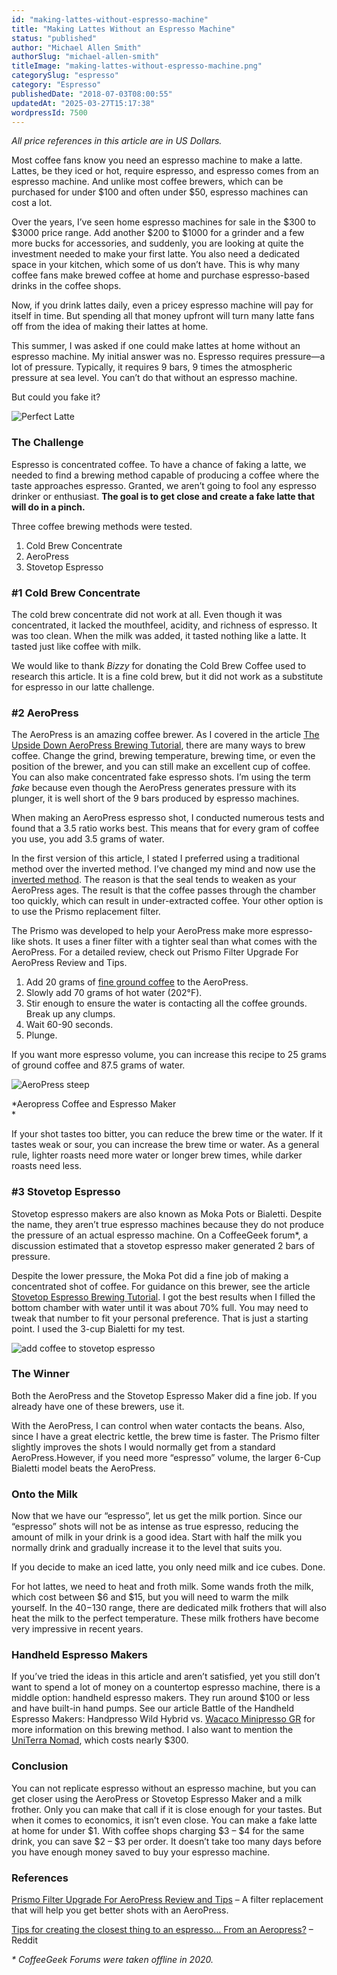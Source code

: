 ```yaml
---
id: "making-lattes-without-espresso-machine"
title: "Making Lattes Without an Espresso Machine"
status: "published"
author: "Michael Allen Smith"
authorSlug: "michael-allen-smith"
titleImage: "making-lattes-without-espresso-machine.png"
categorySlug: "espresso"
category: "Espresso"
publishedDate: "2018-07-03T08:00:55"
updatedAt: "2025-03-27T15:17:38"
wordpressId: 7500
---
```


*All price references in this article are in US Dollars.*

Most coffee fans know you need an espresso machine to make a latte. Lattes, be they iced or hot, require espresso, and espresso comes from an espresso machine. And unlike most coffee brewers, which can be purchased for under $100 and often under $50, espresso machines can cost a lot.

Over the years, I’ve seen home espresso machines for sale in the $300 to $3000 price range. Add another $200 to $1000 for a grinder and a few more bucks for accessories, and suddenly, you are looking at quite the investment needed to make your first latte. You also need a dedicated space in your kitchen, which some of us don’t have. This is why many coffee fans make brewed coffee at home and purchase espresso-based drinks in the coffee shops.

Now, if you drink lattes daily, even a pricey espresso machine will pay for itself in time. But spending all that money upfront will turn many latte fans off from the idea of making their lattes at home.

This summer, I was asked if one could make lattes at home without an espresso machine. My initial answer was no. Espresso requires pressure—a lot of pressure. Typically, it requires 9 bars, 9 times the atmospheric pressure at sea level. You can’t do that without an espresso machine.

But could you fake it?

![Perfect Latte](perfect-latte1.jpg)

### The Challenge

Espresso is concentrated coffee. To have a chance of faking a latte, we needed to find a brewing method capable of producing a coffee where the taste approaches espresso. Granted, we aren’t going to fool any espresso drinker or enthusiast. **The goal is to get close and create a fake latte that will do in a pinch.**

Three coffee brewing methods were tested.

1.  Cold Brew Concentrate
2.  AeroPress
3.  Stovetop Espresso

### #1 Cold Brew Concentrate

The cold brew concentrate did not work at all. Even though it was concentrated, it lacked the mouthfeel, acidity, and richness of espresso. It was too clean. When the milk was added, it tasted nothing like a latte. It tasted just like coffee with milk.

We would like to thank *Bizzy* for donating the Cold Brew Coffee used to research this article. It is a fine cold brew, but it did not work as a substitute for espresso in our latte challenge.

### #2 AeroPress

The AeroPress is an amazing coffee brewer. As I covered in the article [The Upside Down AeroPress Brewing Tutorial](http://ineedcoffee.com/upside-aeropress-coffee-brewing-tutorial/), there are many ways to brew coffee. Change the grind, brewing temperature, brewing time, or even the position of the brewer, and you can still make an excellent cup of coffee. You can also make concentrated fake espresso shots. I’m using the term *fake* because even though the AeroPress generates pressure with its plunger, it is well short of the 9 bars produced by espresso machines.

When making an AeroPress espresso shot, I conducted numerous tests and found that a 3.5 ratio works best. This means that for every gram of coffee you use, you add 3.5 grams of water.

In the first version of this article, I stated I preferred using a traditional method over the inverted method. I’ve changed my mind and now use the [inverted method](http://ineedcoffee.com/upside-aeropress-coffee-brewing-tutorial/). The reason is that the seal tends to weaken as your AeroPress ages. The result is that the coffee passes through the chamber too quickly, which can result in under-extracted coffee. Your other option is to use the Prismo replacement filter.

The Prismo was developed to help your AeroPress make more espresso-like shots. It uses a finer filter with a tighter seal than what comes with the AeroPress. For a detailed review, check out Prismo Filter Upgrade For AeroPress Review and Tips.

1.  Add 20 grams of [fine ground coffee](http://ineedcoffee.com/coffee-grind-chart/) to the AeroPress.
2.  Slowly add 70 grams of hot water (202°F).
3.  Stir enough to ensure the water is contacting all the coffee grounds. Break up any clumps.
4.  Wait 60-90 seconds.
5.  Plunge.

If you want more espresso volume, you can increase this recipe to 25 grams of ground coffee and 87.5 grams of water.

![AeroPress steep](aeropress-steep.jpg)

*Aeropress Coffee and Espresso Maker  
*

If your shot tastes too bitter, you can reduce the brew time or the water. If it tastes weak or sour, you can increase the brew time or water. As a general rule, lighter roasts need more water or longer brew times, while darker roasts need less.

### #3 Stovetop Espresso

Stovetop espresso makers are also known as Moka Pots or Bialetti. Despite the name, they aren’t true espresso machines because they do not produce the pressure of an actual espresso machine. On a CoffeeGeek forum\*, a discussion estimated that a stovetop espresso maker generated 2 bars of pressure.

Despite the lower pressure, the Moka Pot did a fine job of making a concentrated shot of coffee. For guidance on this brewer, see the article [Stovetop Espresso Brewing Tutorial](http://ineedcoffee.com/stovetop-espresso-brewing-tutorial/). I got the best results when I filled the bottom chamber with water until it was about 70% full. You may need to tweak that number to fit your personal preference. That is just a starting point. I used the 3-cup Bialetti for my test.

![add coffee to stovetop espresso](add-coffee-to-stovetop-espresso.jpg)

### The Winner

Both the AeroPress and the Stovetop Espresso Maker did a fine job. If you already have one of these brewers, use it.

With the AeroPress, I can control when water contacts the beans. Also, since I have a great electric kettle, the brew time is faster. The Prismo filter slightly improves the shots I would normally get from a standard AeroPress.However, if you need more “espresso” volume, the larger 6-Cup Bialetti model beats the AeroPress.

### Onto the Milk

Now that we have our “espresso”, let us get the milk portion. Since our “espresso” shots will not be as intense as true espresso, reducing the amount of milk in your drink is a good idea. Start with half the milk you normally drink and gradually increase it to the level that suits you.

If you decide to make an iced latte, you only need milk and ice cubes. Done.

For hot lattes, we need to heat and froth milk. Some wands froth the milk, which cost between $6 and $15, but you will need to warm the milk yourself. In the $40-$130 range, there are dedicated milk frothers that will also heat the milk to the perfect temperature. These milk frothers have become very impressive in recent years.

### Handheld Espresso Makers

If you’ve tried the ideas in this article and aren’t satisfied, yet you still don’t want to spend a lot of money on a countertop espresso machine, there is a middle option: handheld espresso makers. They run around $100 or less and have built-in hand pumps. See our article Battle of the Handheld Espresso Makers: Handpresso Wild Hybrid vs. [Wacaco Minipresso GR](http://ineedcoffee.com/battle-handheld-espresso-makers-handpresso-wild-hybrid-vs-wacaco-minipresso-gr/) for more information on this brewing method. I also want to mention the [UniTerra Nomad](http://ineedcoffee.com/uniterra-nomad-espresso-machine-review/), which costs nearly $300.

### Conclusion

You can not replicate espresso without an espresso machine, but you can get closer using the AeroPress or Stovetop Espresso Maker and a milk frother. Only you can make that call if it is close enough for your tastes. But when it comes to economics, it isn’t even close. You can make a fake latte at home for under $1. With coffee shops charging $3 – $4 for the same drink, you can save $2 – $3 per order. It doesn’t take too many days before you have enough money saved to buy your espresso machine.

### References

[Prismo Filter Upgrade For AeroPress Review and Tips](http://ineedcoffee.com/prismo-filter-upgrade-for-aeropress-review-and-tips/) – A filter replacement that will help you get better shots with an AeroPress.

[Tips for creating the closest thing to an espresso… From an Aeropress?](https://www.reddit.com/r/Coffee/comments/34ly0r/tips_for_creating_the_closest_thing_to_an/) – Reddit

*\* CoffeeGeek Forums were taken offline in 2020.*